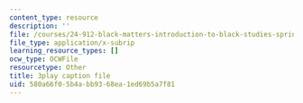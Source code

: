 ```yaml
---
content_type: resource
description: ''
file: /courses/24-912-black-matters-introduction-to-black-studies-spring-2017/580a66f05b4abb9368ea1ed69b5a7f81_avJ65YYAfD4.srt
file_type: application/x-subrip
learning_resource_types: []
ocw_type: OCWFile
resourcetype: Other
title: 3play caption file
uid: 580a66f0-5b4a-bb93-68ea-1ed69b5a7f81
---
```

